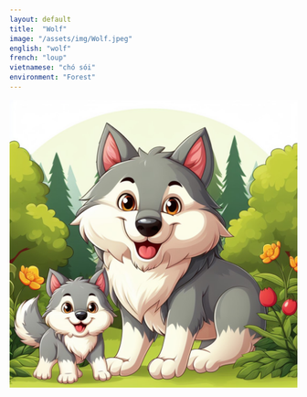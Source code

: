 ```yaml
---
layout: default
title:  "Wolf"
image: "/assets/img/Wolf.jpeg"
english: "wolf"
french: "loup"
vietnamese: "chó sói"
environment: "Forest"
---
```


![Wolf](/assets/img/Wolf.jpeg)